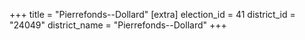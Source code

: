+++
title = "Pierrefonds--Dollard"
[extra]
election_id = 41
district_id = "24049"
district_name = "Pierrefonds--Dollard"
+++
